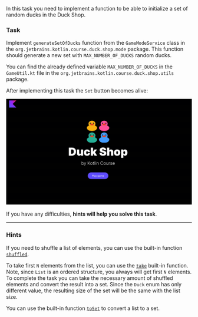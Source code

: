 In this task you need to implement a function
to be able to initialize a set of random ducks in the Duck Shop.

### Task

Implement `generateSetOfDucks` function from the `GameModeService` class in
the `org.jetbrains.kotlin.course.duck.shop.mode` package.
This function should generate a new set with `MAX_NUMBER_OF_DUCKS` random ducks.

You can find the already defined variable `MAX_NUMBER_OF_DUCKS`
in the `GameUtil.kt` file in the `org.jetbrains.kotlin.course.duck.shop.utils` package.

After implementing this task the `Set` button becomes alive:

![Current state](../../utils/src/main/resources/images/duck/shop/states/state_2.gif)

If you have any difficulties, **hints will help you solve this task**.

----

### Hints

<div class="hint" title="How can I shuffle a list of elements?">

If you need to shuffle a list of elements, you can use the built-in function [`shuffled`](https://kotlinlang.org/api/latest/jvm/stdlib/kotlin.collections/shuffled.html).
</div>

<div class="hint" title="How can I take N first elements from a list?">

To take first `N` elements from the list, you can use the [`take`](https://kotlinlang.org/api/latest/jvm/stdlib/kotlin.collections/take.html) built-in function.
Note, since `List` is an ordered structure, you always will get first `N` elements.
To complete the task you can take the necessary amount of shuffled elements and convert the result into a set.
Since the `Duck` enum has only different value, the resulting size of the set will be the same with the list size.
</div>

<div class="hint" title="How can I convert a list to a set">

You can use the built-in function [`toSet`](https://kotlinlang.org/api/latest/jvm/stdlib/kotlin.collections/to-set.html) to convert a list to a set.
</div>
